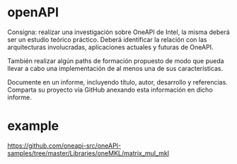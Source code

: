 # openAPI

Consigna: realizar una investigación sobre OneAPI de Intel, la misma deberá ser un estudio teórico práctico. Deberá identificar la relación con las arquitecturas involucradas, aplicaciones actuales y futuras de OneAPI.

También realizar algún paths de formación propuesto de modo que pueda llevar a cabo una implementación de al menos una de sus características. 

Documente en un informe, incluyendo título, autor, desarrollo y referencias. Comparta su proyecto vía GitHub anexando esta información en dicho informe.

# example

https://github.com/oneapi-src/oneAPI-samples/tree/master/Libraries/oneMKL/matrix_mul_mkl
